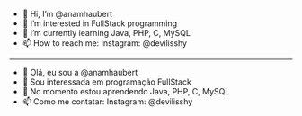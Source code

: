 - 👋 Hi, I’m @anamhaubert
- 👀 I’m interested in FullStack programming
- 🌱 I’m currently learning Java, PHP, C, MySQL
- 📫 How to reach me: Instagram: @devilisshy

*****************************************************

- 👋 Olá, eu sou a @anamhaubert
- 👀 Sou interessada em programação FullStack
- 🌱 No momento estou aprendendo Java, PHP, C, MySQL
- 📫 Como me contatar: Instagram: @devilisshy
